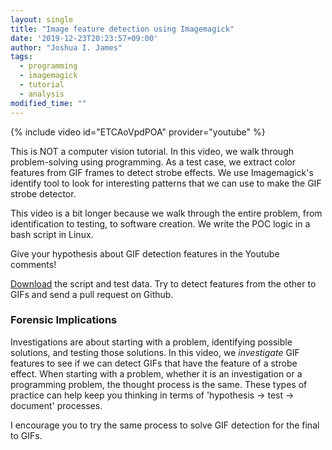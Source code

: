 ```yaml
---
layout: single
title: "Image feature detection using Imagemagick"
date: '2019-12-23T20:23:57+09:00'
author: "Joshua I. James"
tags:
  - programming
  - imagemagick
  - tutorial
  - analysis
modified_time: ""
---
```


{% include video id="ETCAoVpdPOA" provider="youtube" %}

This is NOT a computer vision tutorial. In this video, we walk through problem-solving using programming. As a test case, we extract color features from GIF frames to detect strobe effects. We use Imagemagick's identify tool to look for interesting patterns that we can use to make the GIF strobe detector.

This video is a bit longer because we walk through the entire problem, from identification to testing, to software creation. We write the POC logic in a bash script in Linux.

Give your hypothesis about GIF detection features in the Youtube comments!

[Download](https://github.com/jijames/GIFStrobeDetect) the script and test data. Try to detect features from the other to GIFs and send a pull request on Github.

### Forensic Implications

Investigations are about starting with a problem, identifying possible solutions, and testing those solutions. In this video, we *investigate* GIF features to see if we can detect GIFs that have the feature of a strobe effect. When starting with a problem, whether it is an investigation or a programming problem, the thought process is the same. These types of practice can help keep you thinking in terms of 'hypothesis -> test -> document' processes.

I encourage you to try the same process to solve GIF detection for the final to GIFs.
